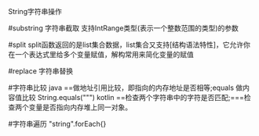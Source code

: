 String字符串操作

#substring
字符串截取 支持IntRange类型(表示一个整数范围的类型)的参数

#split
split函数返回的是list集合数据，list集合又支持[结构语法特性]，它允许你在一个表达式里给多个变量赋值，解构常用来简化变量的赋值

#replace
字符串替换

#字符串比较
java ==做地址引用比较，即指向的内存地址是否相等;equals 做内容值比较 String.equals(""")
kotlin ==检查两个字符串中的字符是否匹配;===检查两个变量是否指向内存堆上同一对象。

#字符串遍历
"string".forEach{}